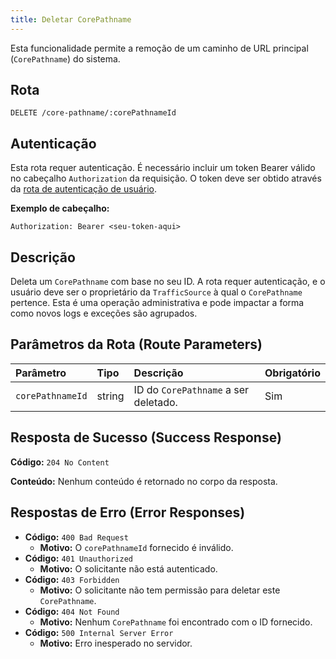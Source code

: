 ```yaml
---
title: Deletar CorePathname
---
```


Esta funcionalidade permite a remoção de um caminho de URL principal (`CorePathname`) do sistema.

## Rota

`DELETE /core-pathname/:corePathnameId`

## Autenticação

Esta rota requer autenticação. É necessário incluir um token Bearer válido no cabeçalho `Authorization` da requisição. O token deve ser obtido através da [rota de autenticação de usuário](/ptbr/user/authuser/).

**Exemplo de cabeçalho:**

```
Authorization: Bearer <seu-token-aqui>
```

## Descrição

Deleta um `CorePathname` com base no seu ID. A rota requer autenticação, e o usuário deve ser o proprietário da `TrafficSource` à qual o `CorePathname` pertence. Esta é uma operação administrativa e pode impactar a forma como novos logs e exceções são agrupados.

## Parâmetros da Rota (Route Parameters)

| Parâmetro        | Tipo   | Descrição                            | Obrigatório |
| :--------------- | :----- | :----------------------------------- | :---------- |
| `corePathnameId` | string | ID do `CorePathname` a ser deletado. | Sim         |

## Resposta de Sucesso (Success Response)

**Código:** `204 No Content`

**Conteúdo:** Nenhum conteúdo é retornado no corpo da resposta.

## Respostas de Erro (Error Responses)

- **Código:** `400 Bad Request`
  - **Motivo:** O `corePathnameId` fornecido é inválido.
- **Código:** `401 Unauthorized`
  - **Motivo:** O solicitante não está autenticado.
- **Código:** `403 Forbidden`
  - **Motivo:** O solicitante não tem permissão para deletar este `CorePathname`.
- **Código:** `404 Not Found`
  - **Motivo:** Nenhum `CorePathname` foi encontrado com o ID fornecido.
- **Código:** `500 Internal Server Error`
  - **Motivo:** Erro inesperado no servidor.
